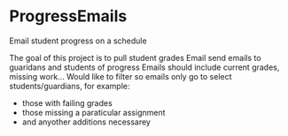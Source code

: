# ProgressEmails
Email student progress on a schedule

The goal of this project is to pull student grades
Email send emails to guaridans and students of progress
Emails should include current grades, missing work...
Would like to filter so emails only go to select students/guardians, for example:
* those with failing grades
* those missing a paraticular assignment
* and anyother additions necessarey
